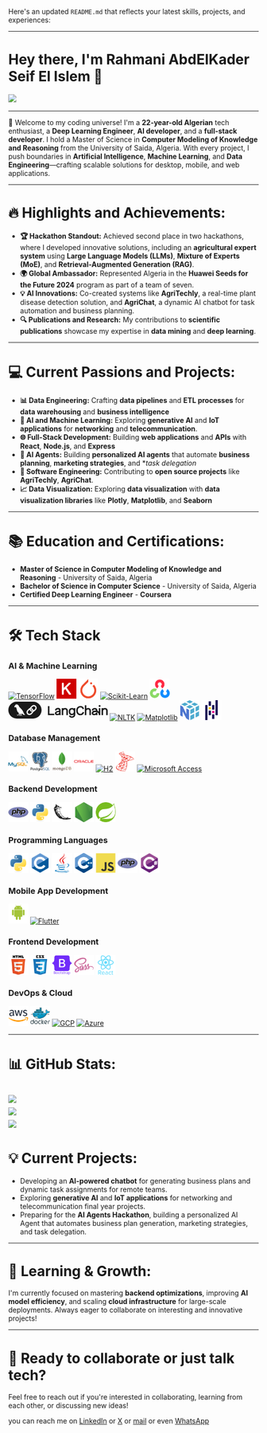 Here's an updated `README.md` that reflects your latest skills, projects, and experiences:

---

# Hey there, I'm Rahmani AbdElKader Seif El Islem 👋 

[![](https://visitcount.itsvg.in/api?id=aek426rahmani&label=Profile%20Views&color=1&pretty=true)](https://rahamniabdelkaderseifelislem.github.io) 

---

🚀 Welcome to my coding universe! I'm a **22-year-old Algerian** tech enthusiast, a **Deep Learning Engineer**, **AI developer**, and a **full-stack developer**. I hold a Master of Science in **Computer Modeling of Knowledge and Reasoning** from the University of Saida, Algeria. With every project, I push boundaries in **Artificial Intelligence**, **Machine Learning**, and **Data Engineering**—crafting scalable solutions for desktop, mobile, and web applications.

---

# 🔥 Highlights and Achievements:
- **🏆 Hackathon Standout:** Achieved second place in two hackathons, where I developed innovative solutions, including an **agricultural expert system** using **Large Language Models (LLMs)**, **Mixture of Experts (MoE)**, and **Retrieval-Augmented Generation (RAG)**.
- **🌍 Global Ambassador:** Represented Algeria in the **Huawei Seeds for the Future 2024** program as part of a team of seven.
- **💡 AI Innovations:** Co-created systems like **AgriTechly**, a real-time plant disease detection solution, and **AgriChat**, a dynamic AI chatbot for task automation and business planning.
- **🔍 Publications and Research:** My contributions to **scientific publications** showcase my expertise in **data mining** and **deep learning**.

---

# 💻 Current Passions and Projects:
- **📊 Data Engineering:** Crafting **data pipelines** and **ETL processes** for **data warehousing** and **business intelligence**
- **🚀 AI and Machine Learning:** Exploring **generative AI** and **IoT applications** for **networking** and **telecommunication**.
- **🌐 Full-Stack Development:** Building **web applications** and **APIs** with **React**, **Node.js**, and **Express**
- **🤖 AI Agents:** Building **personalized AI agents** that automate **business planning**, **marketing strategies**, and **task delegation*
- **🔧 Software Engineering:** Contributing to **open source projects** like **AgriTechly**, **AgriChat**.
- **📈 Data Visualization:** Exploring **data visualization** with **data visualization libraries** like **Plotly**, **Matplotlib**, and **Seaborn**

---

# 📚 Education and Certifications:

- **Master of Science in Computer Modeling of Knowledge and Reasoning** - University of Saida, Algeria
- **Bachelor of Science in Computer Science** - University of Saida, Algeria
- **Certified Deep Learning Engineer** - **Coursera**

---

# 🛠️ Tech Stack

### AI & Machine Learning
<a href="https://www.tensorflow.org/" target="_blank"><img src="https://seeklogo.com/images/T/tensorflow-logo-AE5100E55E-seeklogo.com.png" alt="TensorFlow" height="40"/></a>
<a href="https://keras.io/" target="_blank"><img src="https://raw.githubusercontent.com/devicons/devicon/master/icons/keras/keras-original.svg" alt="Keras" width="40" height="40"/></a>
<a href="https://pytorch.org/" target="_blank"><img src="https://raw.githubusercontent.com/devicons/devicon/master/icons/pytorch/pytorch-original.svg" alt="PyTorch" width="40" height="40"/></a>
<a href="https://scikit-learn.org/" target="_blank"><img src="https://upload.wikimedia.org/wikipedia/commons/0/05/Scikit_learn_logo_small.svg" alt="Scikit-Learn" width="40" height="40"/></a>
<a href="https://opencv.org/" target="_blank"><img src="https://raw.githubusercontent.com/devicons/devicon/master/icons/opencv/opencv-original.svg" alt="OpenCV" width="40" height="40"/></a>
<a href="https://www.langchain.com" target="_blank"><svg width="200" height="40" viewBox="0 0 240 41" fill="none" xmlns="http://www.w3.org/2000/svg">
<path d="M61.5139 11.1569C60.4527 11.1569 59.4549 11.568 58.708 12.3148L55.6899 15.3248C54.8757 16.1368 54.4574 17.2643 54.5431 18.4202C54.5492 18.4833 54.5553 18.5464 54.5615 18.6115C54.6696 19.4988 55.0594 20.2986 55.6899 20.9254C56.1246 21.3589 56.6041 21.6337 57.1857 21.825C57.2163 22 57.2326 22.177 57.2326 22.3541C57.2326 23.1519 56.9225 23.9008 56.3592 24.4625L56.1735 24.6477C55.1655 24.3037 54.3247 23.8011 53.5656 23.044C52.5576 22.0386 51.8903 20.7687 51.6393 19.3747L51.6046 19.1813L51.4515 19.3055C51.3475 19.3889 51.2495 19.4785 51.1577 19.57L48.1396 22.58C46.5928 24.1226 46.5928 26.636 48.1396 28.1786C48.913 28.9499 49.9292 29.3366 50.9475 29.3366C51.9658 29.3366 52.98 28.9499 53.7534 28.1786L56.7715 25.1687C58.3183 23.626 58.3183 21.1147 56.7715 19.57C56.3592 19.159 55.8675 18.8496 55.3104 18.6502C55.2798 18.469 55.2634 18.2879 55.2634 18.1109C55.2634 17.2439 55.6063 16.4217 56.2348 15.7949C57.2449 16.1388 58.1407 16.6965 58.8978 17.4515C59.9038 18.4548 60.5691 19.7227 60.8241 21.1208L60.8588 21.3141L61.0119 21.19C61.116 21.1066 61.2139 21.017 61.3078 20.9234L64.3259 17.9135C65.8727 16.3708 65.8747 13.8575 64.3259 12.3148C63.577 11.568 62.5811 11.1569 61.518 11.1569H61.5139Z" fill="CurrentColor"></path>
<path d="M59.8966 0.148865H20.4063C9.15426 0.148865 0 9.27841 0 20.5001C0 31.7217 9.15426 40.8513 20.4063 40.8513H59.8966C71.1486 40.8513 80.3029 31.7217 80.3029 20.5001C80.3029 9.27841 71.1486 0.148865 59.8966 0.148865ZM40.4188 32.0555C39.7678 32.1898 39.0352 32.2142 38.5373 31.6953C38.3536 32.1165 37.9251 31.8947 37.5945 31.8398C37.5639 31.9252 37.5374 32.0005 37.5088 32.086C36.4089 32.1593 35.5845 31.04 35.0601 30.1954C34.0193 29.6337 32.8378 29.2918 31.7746 28.7036C31.7134 29.6724 31.9257 30.8731 31.0012 31.4979C30.9543 33.36 33.8255 31.7177 34.0887 33.1056C33.8847 33.128 33.6582 33.073 33.4949 33.2297C32.746 33.9563 31.8869 32.6803 31.0237 33.2074C29.8646 33.7894 29.7483 34.2656 28.3137 34.3857C28.2342 34.2656 28.2668 34.1862 28.3341 34.113C28.7382 33.6449 28.7668 33.0934 29.4565 32.8939C28.7464 32.782 28.1525 33.1728 27.5546 33.4821C26.7771 33.7996 26.7833 32.7657 25.5875 33.537C25.4548 33.4292 25.5181 33.3315 25.5936 33.2481C25.8976 32.8777 26.2976 32.8227 26.7486 32.8431C24.5304 31.6098 23.4856 34.3511 22.4612 32.9876C22.1531 33.069 22.0368 33.3457 21.8429 33.5411C21.6756 33.358 21.8021 33.1361 21.8103 32.9204C21.6103 32.8268 21.3572 32.782 21.4164 32.4625C21.0246 32.3302 20.7512 32.5622 20.4594 32.782C20.1961 32.5785 20.6369 32.2814 20.7185 32.0697C20.9532 31.6627 21.4878 31.9863 21.7592 31.6932C22.5306 31.2557 23.606 31.9659 24.4876 31.8459C25.1671 31.9313 26.0078 31.2353 25.667 30.5413C24.9406 29.6154 25.0691 28.4045 25.0528 27.2974C24.963 26.6522 23.4101 25.83 22.9612 25.134C22.4061 24.5072 21.9735 23.7807 21.5409 23.0664C19.9798 20.0523 20.4716 16.1795 18.5044 13.3812C17.6147 13.8717 16.4556 13.6397 15.6884 12.9823C15.2741 13.3588 15.2557 13.8513 15.2231 14.3744C14.2293 13.3833 14.3538 11.5109 15.1476 10.4079C15.4721 9.97239 15.8598 9.61421 16.2924 9.29876C16.3903 9.22754 16.423 9.15834 16.4209 9.04844C17.2066 5.52362 22.5653 6.20335 24.259 8.70044C25.4875 10.237 25.8589 12.27 27.2526 13.6967C29.1279 15.744 31.2645 17.5471 32.9949 19.7267C34.6315 21.7191 35.8008 24.0554 36.8211 26.4101C37.2374 27.1915 37.2415 28.1501 37.8578 28.8176C38.1618 29.2206 39.6474 30.3175 39.325 30.7062C39.5107 31.1091 40.8983 31.6647 40.4167 32.0555H40.4188ZM66.4449 20.032L63.4269 23.0419C62.6228 23.8438 61.6291 24.4421 60.5516 24.7697L60.4965 24.786L60.4761 24.8389C60.1251 25.7629 59.5925 26.5871 58.8905 27.2852L55.8724 30.2951C54.5562 31.6078 52.8054 32.3302 50.9402 32.3302C49.0751 32.3302 47.3242 31.6078 46.008 30.2951C43.2879 27.5823 43.2879 23.1701 46.008 20.4573L49.0261 17.4474C49.8342 16.6415 50.8015 16.0615 51.8973 15.7257L51.9524 15.7094L51.9728 15.6565C52.3238 14.7325 52.8584 13.9063 53.5625 13.2021L56.5805 10.1922C57.8967 8.87953 59.6476 8.15706 61.5127 8.15706C63.3779 8.15706 65.1287 8.87953 66.4449 10.1922C67.7612 11.5048 68.4856 13.251 68.4856 15.1111C68.4856 16.9712 67.7612 18.7193 66.4449 20.03V20.032Z" fill="CurrentColor"></path>
<path d="M28.1422 28.4126C27.8769 29.4424 27.7912 31.1946 26.4485 31.2455C26.3383 31.8398 26.8607 32.0636 27.3382 31.8723C27.8096 31.6566 28.034 32.0433 28.1932 32.4279C28.9217 32.5337 29.9992 32.1857 30.04 31.3249C28.9523 30.7001 28.6156 29.5116 28.1442 28.4106L28.1422 28.4126Z" fill="CurrentColor"></path>
<path d="M99.2089 10.8162H95.624V32.5623H111V29.0983H99.2089V10.8162Z" fill="CurrentColor"></path>
<path d="M129.021 32.5623H132.606V32.5236H132.653L132.66 32.364C132.661 32.3173 132.674 31.8821 132.608 31.2115V23.1182C132.608 20.0733 134.828 18.6871 136.891 18.6871C139.11 18.6871 140.19 19.8831 140.19 22.3445V32.5623H143.775V21.8674C143.775 17.8054 141.194 15.2812 137.041 15.2812C135.276 15.2812 133.701 15.7825 132.464 16.7351L132.431 15.5794H129.026V32.5623H129.021Z" fill="CurrentColor"></path>
<path d="M158.365 16.827C157.119 15.8147 155.517 15.2812 153.71 15.2812C148.876 15.2812 145.873 18.6146 145.873 23.9806C145.873 29.3466 148.876 32.7106 153.71 32.7106C155.415 32.7106 156.937 32.2464 158.136 31.363C158.033 33.9953 156.384 35.5588 153.681 35.5588C151.408 35.5588 150.122 34.8351 149.858 33.4085L149.825 33.2312L146.342 34.2935L146.373 34.4369C146.961 37.2722 149.614 38.9647 153.473 38.9647C156.091 38.9647 158.144 38.2523 159.577 36.8451C161.023 35.4266 161.755 33.3827 161.755 30.7715V15.5794H158.439L158.367 16.827H158.365ZM158.141 24.1305C158.141 27.3704 156.563 29.3063 153.918 29.3063C151.083 29.3063 149.458 27.3655 149.458 23.9822C149.458 20.5988 151.084 18.6871 153.918 18.6871C156.499 18.6871 158.115 20.6133 158.141 23.713V24.1305Z" fill="CurrentColor"></path>
<path d="M179.418 25.6665C178.675 28.0698 176.767 29.3948 174.047 29.3948C170.158 29.3948 167.74 26.4418 167.74 21.6884C167.74 16.9349 170.179 13.9819 174.107 13.9819C176.825 13.9819 178.391 15.0474 179.188 17.4346L179.56 18.5516L182.945 16.9623L182.627 16.0677C181.338 12.4361 178.361 10.5179 174.018 10.5179C171.067 10.5179 168.562 11.5834 166.773 13.5983C165.003 15.5938 164.066 18.3904 164.066 21.69C164.066 28.476 167.983 32.862 174.047 32.862C178.32 32.862 181.63 30.6263 182.9 26.8803L183.224 25.9228L179.747 24.601L179.416 25.6681L179.418 25.6665Z" fill="CurrentColor"></path>
<path d="M192.806 15.2812C191.094 15.2812 189.571 15.7503 188.375 16.6417V8.73212H184.79V32.5639H188.375V23.1199C188.375 20.0557 190.594 18.6598 192.658 18.6598C194.877 18.6598 195.957 19.8558 195.957 22.3171V32.5656H199.542V21.84C199.542 17.857 196.899 15.2845 192.808 15.2845L192.806 15.2812Z" fill="CurrentColor"></path>
<path d="M220.496 8.21954C219.164 8.21954 218.197 9.18668 218.197 10.5181C218.197 11.8495 219.164 12.8167 220.496 12.8167C221.827 12.8167 222.794 11.8495 222.794 10.5181C222.794 9.18668 221.827 8.21954 220.496 8.21954Z" fill="CurrentColor"></path>
<path d="M233.262 15.2812C231.497 15.2812 229.923 15.7825 228.686 16.7351L228.652 15.5794H225.248V32.5623H228.833V23.1182C228.833 20.0733 231.052 18.6871 233.116 18.6871C235.335 18.6871 236.415 19.8831 236.415 22.3445V32.5623H240V21.8674C240 17.8054 237.419 15.2812 233.266 15.2812H233.262Z" fill="CurrentColor"></path>
<path d="M222.237 15.5794H218.67V23.9984C217.68 23.1666 216.514 22.538 215.198 22.127V21.271C215.198 17.5202 212.736 15.2812 208.611 15.2812C205.26 15.2812 202.754 16.8545 201.733 19.5963L201.458 20.3361L204.332 22.4542L204.825 21.1695C205.475 19.4754 206.679 18.6856 208.611 18.6856C210.544 18.6856 211.613 19.6156 211.613 21.4483V21.5435C211.498 21.5386 211.382 21.5354 211.266 21.5338C207.428 21.4725 204.628 22.3704 202.944 24.1982C201.221 26.068 201.372 28.1683 201.395 28.4004L201.411 28.5616H201.427C201.695 31.1777 203.98 32.8573 207.301 32.8573C209.13 32.8573 210.82 32.348 212.098 31.4179L212.112 32.5607H215.198V27.2479L215.131 27.1996C214.695 26.8804 213.934 26.4678 212.789 26.3227C212.43 26.2776 212.087 26.255 211.771 26.2615H211.611V26.7499C211.611 27.8734 210.32 29.4546 207.448 29.4546C205.328 29.4546 205.012 28.5632 205.012 28.0313V27.9765C205.028 27.738 205.128 27.1544 205.655 26.6112C206.324 25.9197 207.83 25.1106 211.207 25.1622C213.652 25.2008 215.528 25.8843 216.784 27.1947C218.325 28.8034 218.615 31.0053 218.668 31.8676V32.5623H222.235V15.5794H222.237Z" fill="CurrentColor"></path>
<path d="M119.752 15.2071C116.401 15.2071 113.895 16.7803 112.874 19.5221L112.599 20.262L115.473 22.38L115.966 21.0953C116.616 19.4012 117.82 18.6114 119.752 18.6114C121.685 18.6114 122.754 19.5415 122.754 21.3742V21.8046L119.062 22.4558C114.734 23.2214 112.539 25.0719 112.539 27.9539C112.539 30.836 114.855 32.7832 118.44 32.7832C120.27 32.7832 121.959 32.2738 123.237 31.3437L123.252 32.4866H126.337V21.1969C126.337 17.446 123.875 15.2071 119.751 15.2071H119.752ZM122.754 25.1638V26.6773C122.754 27.8008 121.462 29.3821 118.59 29.3821C116.47 29.3821 116.155 28.4907 116.155 27.9588C116.155 27.4865 116.155 26.3807 119.91 25.6844L122.754 25.1654V25.1638Z" fill="CurrentColor"></path>
</svg></a>
<a href="https://www.nltk.org" target="_blank"><img src="https://thedatascientist.com/wp-content/uploads/2023/08/nltk-276x300.png" alt="NLTK" height="40"/></a>
<a href="https://matplotlib.org" target="_blank"><img src="https://matplotlib.org/_static/logo_dark.svg" alt="Matplotlib" height="40"/></a>
<a href="https://numpy.org" target="_blank"><img src="https://raw.githubusercontent.com/devicons/devicon/master/icons/numpy/numpy-original.svg" alt="NumPy" height="40"/></a>
<a href="https://pandas.pydata.org" target="_blank"><img src="https://raw.githubusercontent.com/devicons/devicon/master/icons/pandas/pandas-original.svg" alt="Pandas" height="40"/></a>
<p align="left">

### Database Management
<a href="https://www.mysql.com/" target="_blank"><img src="https://raw.githubusercontent.com/devicons/devicon/master/icons/mysql/mysql-original-wordmark.svg" alt="MySQL" width="40" height="40"/></a>
<a href="https://www.postgresql.org/" target="_blank"><img src="https://raw.githubusercontent.com/devicons/devicon/master/icons/postgresql/postgresql-original-wordmark.svg" alt="PostgreSQL" width="40" height="40"/></a>
<a href="https://www.mongodb.com/" target="_blank"><img src="https://raw.githubusercontent.com/devicons/devicon/master/icons/mongodb/mongodb-original-wordmark.svg" alt="MongoDB" width="40" height="40"/></a>
<a href="https://www.oracle.com/database/" target="_blank"><img src="https://raw.githubusercontent.com/devicons/devicon/master/icons/oracle/oracle-original.svg" alt="Oracle" width="40" height="40"/></a>
<a href="https://www.h2database.com/" target="_blank"><img src="https://www.h2database.com/html/images/h2-logo-2.png" alt="H2" height="40"/></a>
<a href="https://www.microsoft.com/en-us/sql-server" target="_blank"><img src="https://raw.githubusercontent.com/devicons/devicon/master/icons/microsoftsqlserver/microsoftsqlserver-plain.svg" alt="SQL Server" width="40" height="40"/></a>
<a href="https://www.microsoft.com/en-us/microsoft-365/access" target="_blank"><img src="https://djgeqya1wekbj.cloudfront.net/product-images/600-600/MOS-Access-1200x600.jpg.webp" alt="Microsoft Access" height="40"/></a>

### Backend Development
<a href="https://www.php.net" target="_blank"><img src="https://raw.githubusercontent.com/devicons/devicon/master/icons/php/php-original.svg" alt="PHP" width="40" height="40"/></a>
<a href="https://www.python.org" target="_blank"><img src="https://raw.githubusercontent.com/devicons/devicon/master/icons/python/python-original.svg" alt="Python" width="40" height="40"/></a>
<a href="https://flask.palletsprojects.com/" target="_blank"><img src="https://raw.githubusercontent.com/devicons/devicon/master/icons/flask/flask-original.svg" alt="Flask" width="40" height="40"/></a>
<a href="https://nodejs.org/" target="_blank"><img src="https://raw.githubusercontent.com/devicons/devicon/master/icons/nodejs/nodejs-original.svg" alt="Node.js" width="40" height="40"/></a>
<a href="https://spring.io/projects/spring-boot" target="_blank"><img src="https://raw.githubusercontent.com/devicons/devicon/master/icons/spring/spring-original.svg" alt="Spring Boot" width="40" height="40"/></a>

### Programming Languages
<a href="https://www.python.org" target="_blank"><img src="https://raw.githubusercontent.com/devicons/devicon/master/icons/python/python-original.svg" alt="Python" width="40" height="40"/></a>
<a href="https://www.cprogramming.com/" target="_blank"><img src="https://raw.githubusercontent.com/devicons/devicon/master/icons/c/c-original.svg" alt="C" width="40" height="40"/></a>
<a href="https://www.java.com" target="_blank"><img src="https://raw.githubusercontent.com/devicons/devicon/master/icons/java/java-original.svg" alt="Java" width="40" height="40"/></a>
<a href="https://isocpp.org/" target="_blank"><img src="https://raw.githubusercontent.com/devicons/devicon/master/icons/cplusplus/cplusplus-original.svg" alt="C++" width="40" height="40"/></a>
<a href="https://www.javascript.com/" target="_blank"><img src="https://raw.githubusercontent.com/devicons/devicon/master/icons/javascript/javascript-original.svg" alt="JavaScript" width="40" height="40"/></a>
<a href="https://www.php.net" target="_blank"><img src="https://raw.githubusercontent.com/devicons/devicon/master/icons/php/php-original.svg" alt="PHP" width="40" height="40"/></a>
<a href="https://learn.microsoft.com/en-us/dotnet/csharp/" target="_blank"><img src="https://raw.githubusercontent.com/devicons/devicon/master/icons/csharp/csharp-original.svg" alt="C#" width="40" height="40"/></a>

### Mobile App Development
<a href="https://developer.android.com" target="_blank"><img src="https://raw.githubusercontent.com/devicons/devicon/master/icons/android/android-original-wordmark.svg" alt="Android" width="40" height="40"/></a>
<a href="https://flutter.dev" target="_blank"><img src="https://www.vectorlogo.zone/logos/flutterio/flutterio-icon.svg" alt="Flutter" width="40" height="40"/></a>

### Frontend Development
<a href="https://www.w3.org/html/" target="_blank"><img src="https://raw.githubusercontent.com/devicons/devicon/master/icons/html5/html5-original-wordmark.svg" alt="HTML5" width="40" height="40"/></a>
<a href="https://www.w3schools.com/css/" target="_blank"><img src="https://raw.githubusercontent.com/devicons/devicon/master/icons/css3/css3-original-wordmark.svg" alt="CSS3" width="40" height="40"/></a>
<a href="https://getbootstrap.com" target="_blank"><img src="https://raw.githubusercontent.com/devicons/devicon/master/icons/bootstrap/bootstrap-plain-wordmark.svg" alt="Bootstrap" width="40" height="40"/></a>
<a href="https://sass-lang.com" target="_blank"><img src="https://raw.githubusercontent.com/devicons/devicon/master/icons/sass/sass-original.svg" alt="Sass" width="40" height="40"/></a>
<a href="https://reactjs.org" target="_blank"><img src="https://raw.githubusercontent.com/devicons/devicon/master/icons/react/react-original-wordmark.svg" alt="React.js" width="40" height="40"/></a>


### DevOps & Cloud
<a href="https://aws.amazon.com/" target="_blank"><img src="https://raw.githubusercontent.com/devicons/devicon/master/icons/amazonwebservices/amazonwebservices-original-wordmark.svg" alt="AWS" width="40" height="40"/></a>
<a href="https://www.docker.com/" target="_blank"><img src="https://raw.githubusercontent.com/devicons/devicon/master/icons/docker/docker-original-wordmark.svg" alt="Docker" width="40" height="40"/></a>
<a href="https://cloud.google.com/" target="_blank"><img src="https://www.vectorlogo.zone/logos/google_cloud/google_cloud-icon.svg" alt="GCP" width="40" height="40"/></a>
<a href="https://azure.microsoft.com/en-us/" target="_blank"><img src="https://www.vectorlogo.zone/logos/microsoft_azure/microsoft_azure-icon.svg" alt="Azure" width="40" height="40"/></a>

</p>

---
# 📊 GitHub Stats:
![](https://github-readme-streak-stats.herokuapp.com/?user=RAHAMNIabdelkaderseifelislem&theme=dark&hide_border=false)<br/>
![](https://github-readme-stats-6ijsh5lcg-xisben2001x.vercel.app/api?username=RAHAMNIabdelkaderseifelislem&theme=dark&hide_border=false&show_icons=false&include_all_commits=true)<br/>
![](https://github-readme-stats-6ijsh5lcg-xisben2001x.vercel.app/api/top-langs/?username=RAHAMNIabdelkaderseifelislem&theme=dark&hide_border=false&include_all_commits=true&count_private=true&layout=compact&langs_count=20)
---

# 💡 Current Projects:
- Developing an **AI-powered chatbot** for generating business plans and dynamic task assignments for remote teams.
- Exploring **generative AI** and **IoT applications** for networking and telecommunication final year projects.
- Preparing for the **AI Agents Hackathon**, building a personalized AI Agent that automates business plan generation, marketing strategies, and task delegation.

---

# 🌱 Learning & Growth:
I'm currently focused on mastering **backend optimizations**, improving **AI model efficiency**, and scaling **cloud infrastructure** for large-scale deployments. Always eager to collaborate on interesting and innovative projects!

---

# 🌟 Ready to collaborate or just talk tech?
Feel free to reach out if you're interested in collaborating, learning from each other, or discussing new ideas!

you can reach me on [LinkedIn](https://www.linkedin.com/in/abd-el-kader-seif-el-islem-rahmani-2805b019b/) or [X](https://twitter.com/AK426rahmani) or [mail](mailto:a.e.k426rahmani@gmail.com) or even [WhatsApp](https://wa.me/213668704202)
